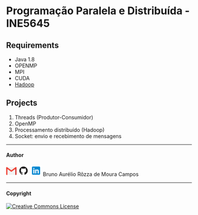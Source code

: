 # Programação Paralela e Distribuída - INE5645

## Requirements
- Java 1.8
- OPENMP
- MPI
- CUDA
- [Hadoop](https://www.digitalocean.com/community/tutorials/how-to-install-hadoop-in-stand-alone-mode-on-ubuntu-16-04)

## Projects
1. Threads (Produtor-Consumidor)
2. OpenMP
3. Processamento distribuído (Hadoop)
4. Socket: envio e recebimento de mensagens

---

#### Author
<a href="mailto:brunocampos01@gmail.com" target="_blank"><img class="" src="https://github.com/brunocampos01/devops/blob/master/images/gmail.png" width="28"></a>
<a href="https://github.com/brunocampos01" target="_blank"><img class="ai-subscribed-social-icon" src="https://github.com/brunocampos01/devops/blob/master/images/github.png" width="30"></a>
<a href="https://www.linkedin.com/in/brunocampos01/" target="_blank"><img class="ai-subscribed-social-icon" src="https://github.com/brunocampos01/devops/blob/master/images/linkedin.png" width="30"></a>
Bruno Aurélio Rôzza de Moura Campos 

---

#### Copyright
<a rel="license" href="http://creativecommons.org/licenses/by-sa/4.0/"><img alt="Creative Commons License" style="border-width:0" src="https://i.creativecommons.org/l/by-sa/4.0/88x31.png" /></a><br/>
